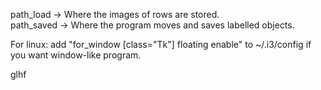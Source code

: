path_load -> Where the images of rows are stored.  
path_saved -> Where the program moves and saves labelled objects.

For linux:
  add "for_window [class="Tk"] floating enable" to ~/.i3/config if you want window-like program.
  
glhf
